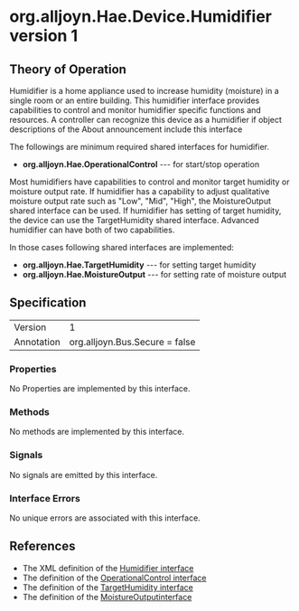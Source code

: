 # org.alljoyn.Hae.Device.Humidifier version 1

## Theory of Operation

Humidifier is a home appliance used to increase humidity (moisture) in a single
room or an entire building. This humidifier interface provides capabilities to
control and monitor humidifier specific functions and resources. A controller
can recognize this device as a humidifier if object descriptions of the About
announcement include this interface

The followings are minimum required shared interfaces for humidifier.
  * **org.alljoyn.Hae.OperationalControl** --- for start/stop operation

Most humidifiers have capabilities to control and monitor target humidity or
moisture output rate. If humidifier has a capability to adjust qualitative
moisture output rate such as "Low", "Mid", "High", the MoistureOutput shared
interface can be used. If humidifier has setting of target humidity, the device
can use the TargetHumidity shared interface. Advanced humidifier can have both
of two capabilities.

In those cases following shared interfaces are implemented:

  * **org.alljoyn.Hae.TargetHumidity** --- for setting target humidity
  * **org.alljoyn.Hae.MoistureOutput** --- for setting rate of
  moisture output

## Specification

|            |                                                                |
|------------|----------------------------------------------------------------|
| Version    | 1                                                              |
| Annotation | org.alljoyn.Bus.Secure = false                                 |

### Properties

No Properties are implemented by this interface.

### Methods

No methods are implemented by this interface.

### Signals

No signals are emitted by this interface.

### Interface Errors

No unique errors are associated with this interface.

## References

  * The XML definition of the [Humidifier interface](Humidifier-v1.xml)
  * The definition of the [OperationalControl interface](/org.alljoyn.Hae/OperationalControl-v1)
  * The definition of the [TargetHumidity interface](/org.alljoyn.Hae/TargetHumidity-v1)
  * The definition of the [MoistureOutputinterface](/org.alljoyn.Hae/MoistureOutput-v1)
